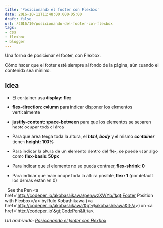 ```yaml
---
title: 'Posicionando el footer con Flexbox'
date: 2016-10-12T11:48:00.000-05:00
draft: false
url: /2016/10/posicionando-del-footer-con-flexbox
tags: 
- css
- flexbox
- blogger
---
```


Una forma de posicionar el footer, con Flexbox.  
  
Cómo hacer que el footer esté siempre al fondo de la página, aún cuando el contenido sea mínimo.  

Idea
----

*   El container usa **display: flex**

*   **flex-direction: column** para indicar disponer los elementos verticalmente
*   **justify-content: space-between** para que los elementos se separen hasta ocupar toda el área

*   Para que área tenga toda la altura, el **_html, body_** y el mismo **_container_** tienen **height: 100%**

*   Para indicar la altura de un elemento dentro del flex, se puede usar algo como **flex-basis: 50px**

*   Para indicar que el elemento no se pueda contraer, **flex-shrink: 0**

*   Para indicar que main ocupe toda la altura posible, **flex: 1** (por default los demas están en 0)

  See the Pen &lt;a href='http://codepen.io/akobashikawa/pen/wzXWYb/'&gt;Footer Position with Flexbox&lt;/a&gt; by Rulo Kobashikawa (&lt;a href='http://codepen.io/akobashikawa'&gt;@akobashikawa&lt;/a&gt;) on &lt;a href='http://codepen.io'&gt;CodePen&lt;/a&gt;.

_*Url archivado: [Posicionando el footer con Flexbox](https://akcdev.blogspot.com/2016/10/posicionando-del-footer-con-flexbox.html)*_
